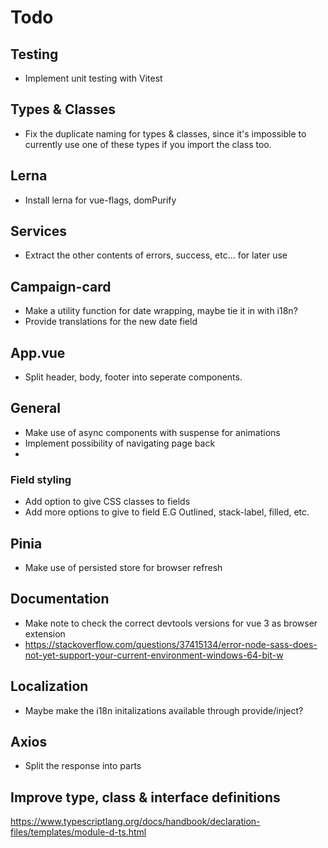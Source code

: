 # Todo

## Testing

- Implement unit testing with Vitest

## Types & Classes

- Fix the duplicate naming for types & classes, since it's impossible to currently use one of these types if you import the class too.

## Lerna

- Install lerna for vue-flags, domPurify

## Services

- Extract the other contents of errors, success, etc... for later use

## Campaign-card

- Make a utility function for date wrapping, maybe tie it in with i18n?
- Provide translations for the new date field

## App.vue

- Split header, body, footer into seperate components.

## General

- Make use of async components with suspense for animations
- Implement possibility of navigating page back
- 

### Field styling

- Add option to give CSS classes to fields
- Add more options to give to field E.G Outlined, stack-label, filled, etc.

## Pinia

- Make use of persisted store for browser refresh

## Documentation

- Make note to check the correct devtools versions for vue 3 as browser extension
- <https://stackoverflow.com/questions/37415134/error-node-sass-does-not-yet-support-your-current-environment-windows-64-bit-w>

## Localization

- Maybe make the i18n initalizations available through provide/inject?

## Axios

- Split the response into parts

## Improve type, class & interface definitions

<https://www.typescriptlang.org/docs/handbook/declaration-files/templates/module-d-ts.html>
